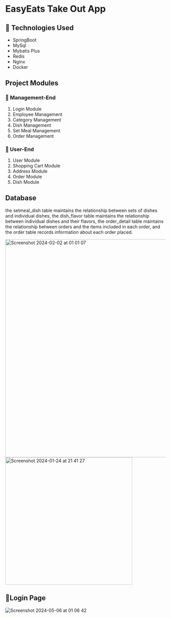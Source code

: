 # EasyEats Take Out App

## 🔷 Technologies Used

- SpringBoot
- MySql
- Mybatis Plus
- Redis
- Nginx
- Docker

## Project Modules

### 🔺 Management-End

1. Login Module
2. Employee Management
3. Category Management
4. Dish Management
5. Set Meal Management
6. Order Management

### 🔻 User-End

1. User Module
2. Shopping Cart Module
3. Address Module
4. Order Module
5. Dish Module

## Database
the setmeal_dish table maintains the relationship between sets of dishes and individual dishes, the dish_flavor table maintains the relationship between individual dishes and their flavors, the order_detail table maintains the relationship between orders and the items included in each order, and the order table records information about each order placed.

<img width="683" alt="Screenshot 2024-02-02 at 01 01 07" src="https://github.com/pan-zhao-yu/EasyEats/assets/59043772/9a84439e-6728-4911-9007-6f43d4c5f724">


<img width="399" alt="Screenshot 2024-01-24 at 21 41 27" src="https://github.com/pan-zhao-yu/EasyEats/assets/59043772/f5b99816-fe1c-4f6b-838c-4c6b3c75db48">

## 🔷Login Page
![Screenshot 2024-05-06 at 01 06 42](https://github.com/pan-zhao-yu/EasyEats/assets/59043772/2ae39360-d469-41af-94dd-62f3288b3a0b)
